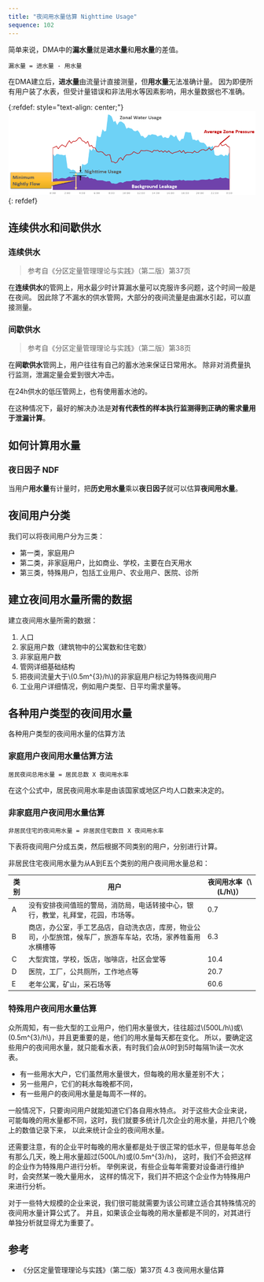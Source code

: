 ```yaml
---
title: "夜间用水量估算 Nighttime Usage"
sequence: 102
---
```


简单来说，DMA中的**漏水量**就是**进水量**和**用水量**的差值。

```text
漏水量 = 进水量 - 用水量
```

在DMA建立后，**进水量**由流量计直接测量，但**用水量**无法准确计量。
因为即便所有用户装了水表，但受计量错误和非法用水等因素影响，用水量数据也不准确。

{:refdef: style="text-align: center;"}
![](/assets/image/dma/minimum-nightly-flow.png)
{: refdef}

## 连续供水和间歇供水

### 连续供水

> 参考自《分区定量管理理论与实践》（第二版）第37页

在**连续供水**的管网上，用水最少时计算漏水量可以克服许多问题，这个时间一般是在夜间。
因此除了不漏水的供水管网，大部分的夜间流量是由漏水引起，可以直接测量。

### 间歇供水

> 参考自《分区定量管理理论与实践》（第二版）第38页

在**间歇供水**管网上，用户往往有自己的蓄水池来保证日常用水。
除非对消费量执行监测，泄漏定量会爱到很大冲击。

在24h供水的低压管网上，也有使用蓄水池的。

在这种情况下，最好的解决办法是**对有代表性的样本执行监测得到正确的需求量用于泄漏计算**。

## 如何计算用水量

### 夜日因子 NDF

当用户**用水量**有计量时，把**历史用水量**乘以**夜日因子**就可以估算**夜间用水量**。

## 夜间用户分类

我们可以将夜间用户分为三类：

- 第一类，家庭用户
- 第二类，非家庭用户，比如商业、学校，主要在白天用水
- 第三类，特殊用户，包括工业用户、农业用户、医院、诊所

## 建立夜间用水量所需的数据

建立夜间用水量所需的数据：

<ol>
    <li>人口</li>
    <li>家庭用户数（建筑物中的公寓数和住宅数）</li>
    <li>非家庭用户数</li>
    <li>管网详细基础结构</li>
    <li>把夜间流量大于\(0.5m^{3}/h\)的非家庭用户标记为特殊夜间用户</li>
    <li>工业用户详细情况，例如用户类型、日平均需求量等。</li>
</ol>

## 各种用户类型的夜间用水量

各种用户类型的夜间用水量的估算方法

### 家庭用户夜间用水量估算方法

```text
居民夜间总用水量 = 居民总数 X 夜间用水率
```

在这个公式中，居民夜间用水率是由该国家或地区户均人口数来决定的。

### 非家庭用户夜间用水量估算

```text
非居民住宅的夜间用水量 = 非居民住宅数目 X 夜间用水率
```

下表将夜间用户分成五类，然后根据不同类别的用户，分别进行计算。

非居民住宅夜间用水量为从A到E五个类别的用户夜间用水量总和：

<table class="w3-center">
<thead>
<tr>
<th>类别</th><th>用户</th><th>夜间用水率（\(L/h\)）</th>
</tr>
</thead>
<tbody>
<tr>
<td>A</td>
<td>没有安排夜间值班的警局，消防局，电话转接中心，银行，教堂，礼拜堂，花园，市场等。</td>
<td>0.7</td>
</tr>
<tr>
<td>B</td>
<td>商店，办公室，手工艺品店，自动洗衣店，库房，物业公司，小型旅馆，候车厂，旅游车车站，农场，家养牲畜用水横槽等</td>
<td>6.3</td>
</tr>
<tr>
<td>C</td>
<td>大型宾馆，学校，饭店，咖啡店，社区会堂等</td>
<td>10.4</td>
</tr>
<tr>
<td>D</td>
<td>医院，工厂，公共厕所，工作地点等</td>
<td>20.7</td>
</tr>
<tr>
<td>E</td>
<td>老年公寓，矿山，采石场等</td>
<td>60.6</td>
</tr>
</tbody>
</table>

### 特殊用户夜间用水量估算

<p>
众所周知，有一些大型的工业用户，他们用水量很大，往往超过\(500L/h\)或\(0.5m^{3}/h\)，并且更重要的是，他们的用水量每天都在变化。
所以，要确定这些用户的夜间用水量，就只能看水表，有时我们会从0时到5时每隔1h读一次水表。
</p>

- 有一些用水大户，它们虽然用水量很大，但每晚的用水量差别不大；
- 另一些用户，它们的耗水每晚都不同，
- 有一些用户的夜间用水量是每周不一样的。

一般情况下，只要询问用户就能知道它们各自用水特点。
对于这些大企业来说，可能每晚的用水量都不同，这时，我们就要多统计几次企业的用水量，并把几个晚上的数值记录下来，
以此来统计企业的夜间用水量。

还需要注意，有的企业平时每晚的用水量都是处于很正常的低水平，但是每年总会有那么几天，晚上用水量超过\(500L/h\)或\(0.5m^{3}/h\)，
这时，我们不会把这样的企业作为特殊用户进行分析。
举例来说，有些企业每年需要对设备进行维护时，会突然某一晚大量用水，
这样的情况下，我们并不把这个企业作为特殊用户来进行分析。

对于一些特大规模的企业来说，我们很可能就需要为该公司建立适合其特殊情况的夜间用水量计算公式了。
并且，如果该企业每晚的用水量都是不同的，对其进行单独分析就显得尤为重要了。

## 参考

- 《分区定量管理理论与实践》（第二版）第37页 4.3 夜间用水量估算

